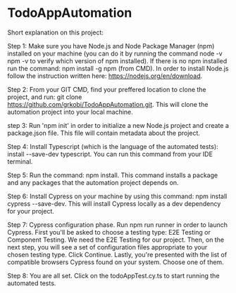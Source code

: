 # TodoAppAutomation
Short explanation on this project:

Step 1: Make sure you have Node.js and Node Package Manager (npm) installed on your machine (you can do it by running the command node -v npm -v to verify which version of npm installed). If there is no npm installed run the command: npm install -g npm (from CMD). In order to install Node.js follow the instruction written here: https://nodejs.org/en/download.

Step 2: From your GIT CMD, find your preffered location to clone the project, and run: git clone https://github.com/grkobi/TodoAppAutomation.git. This will clone the automation project into your local machine.

step 3: Run 'npm init' in order to initialize a new Node.js project and create a package.json file. This file will contain metadata about the project.

Step 4: Install Typescript (which is the language of the automated tests): install --save-dev typescript. You can run this command from your IDE terminal.

Step 5: Run the command: npm install. This command installs a package and any packages that the automation project depends on.

Step 6: Install Cypress on your machine by using this command: npm install cypress --save-dev. This will install Cypress locally as a dev dependency for your project.

Step 7: Cypress configuration phase. Run npm run runner in order to launch Cypress. First you'll be asked to choose a testing type: E2E Testing or Component Testing. We need the E2E Testing for our project. Then, on the next step, you will see a set of configuration files appropriate to your chosen testing type. Click Continue. Lastly, you're presented with the list of compatible browsers Cypress found on your system. Choose one of them.

Step 8: You are all set. Click on the todoAppTest.cy.ts to start running the automated tests.
